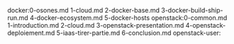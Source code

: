 docker:0-osones.md 1-cloud.md 2-docker-base.md 3-docker-build-ship-run.md 4-docker-ecosystem.md 5-docker-hosts
openstack:0-common.md 1-introduction.md 2-cloud.md 3-openstack-presentation.md 4-openstack-deploiement.md 5-iaas-tirer-partie.md 6-conclusion.md
openstack-user:
